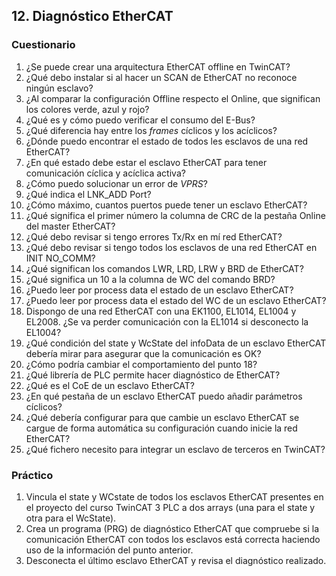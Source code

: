 


## 12. Diagnóstico EtherCAT ##
### Cuestionario ###
1. ¿Se puede crear una arquitectura EtherCAT offline en TwinCAT?
2. ¿Qué debo instalar si al hacer un SCAN de EtherCAT no reconoce ningún esclavo?
3. ¿Al comparar la configuración Offline respecto el Online, que significan los colores verde, azul y rojo?
4. ¿Qué es y cómo puedo verificar el consumo del E-Bus?
5. ¿Qué diferencia hay entre los *frames* cíclicos y los acíclicos?
6. ¿Dónde puedo encontrar el estado de todos les esclavos de una red EtherCAT?
7. ¿En qué estado debe estar el esclavo EtherCAT para tener comunicación cíclica y acíclica activa?
8. ¿Cómo puedo solucionar un error de *VPRS*?
9. ¿Qué indica el LNK_ADD Port?
10.	¿Cómo máximo, cuantos puertos puede tener un esclavo EtherCAT?
11.	¿Qué significa el primer número la columna de CRC de la pestaña Online del master EtherCAT?
12.	¿Qué debo revisar si tengo errores Tx/Rx en mí red EtherCAT?
13.	¿Qué debo revisar si tengo todos los esclavos de una red EtherCAT en INIT NO_COMM?
14.	¿Qué significan los comandos LWR, LRD, LRW y BRD de EtherCAT?
15.	¿Qué significa un 10 a la columna de WC del comando BRD?
16.	¿Puedo leer por process data el estado de un esclavo EtherCAT?
17.	¿Puedo leer por process data el estado del WC de un esclavo EtherCAT?
18.	Dispongo de una red EtherCAT con una EK1100, EL1014, EL1004 y EL2008. ¿Se va perder comunicación con la EL1014 si desconecto la EL1004?
19.	¿Qué condición del state y WcState del infoData de un esclavo EtherCAT debería mirar para asegurar que la comunicación es OK?
20.	¿Cómo podría cambiar el comportamiento del punto 18?
21.	¿Qué librería de PLC permite hacer diagnóstico de EtherCAT?
22.	¿Qué es el CoE de un esclavo EtherCAT?
23.	¿En qué pestaña de un esclavo EtherCAT puedo añadir parámetros cíclicos? 
24.	¿Qué debería configurar para que cambie un esclavo EtherCAT se cargue de forma automática su configuración cuando inicie la red EtherCAT?
25.	¿Qué fichero necesito para integrar un esclavo de terceros en TwinCAT?

### Práctico ###
1. Vincula el state y WCstate de todos los esclavos EtherCAT presentes en el proyecto del curso TwinCAT 3 PLC a dos arrays (una para el state y otra para el WcState).
2. Crea un programa (PRG) de diagnóstico EtherCAT que compruebe si la comunicación EtherCAT con todos los esclavos está correcta haciendo uso de la información del punto anterior.
3. Desconecta el último esclavo EtherCAT y revisa el diagnóstico realizado. 